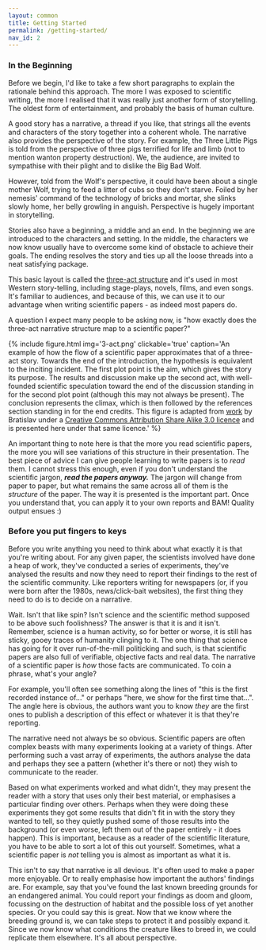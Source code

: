 ```yaml
---
layout: common
title: Getting Started
permalink: /getting-started/
nav_id: 2
---
```


### In the Beginning

Before we begin, I'd like to take a few short paragraphs to explain the rationale behind this approach. The more I was exposed to scientific writing, the more I realised that it was really just another form of storytelling. The oldest form of entertainment, and probably the basis of human culture.

A good story has a narrative, a thread if you like, that strings all the events and characters of the story together into a coherent whole. The narrative also provides the perspective of the story. For example, the Three Little Pigs is told from the perspective of three pigs terrified for life and limb (not to mention wanton property destruction). We, the audience, are invited to sympathise with their plight and to dislike the Big Bad Wolf.

However, told from the Wolf's perspective, it could have been about a single mother Wolf, trying to feed a litter of cubs so they don't starve. Foiled by her nemesis' command of the technology of bricks and mortar, she slinks slowly home, her belly growling in anguish. Perspective is hugely important in storytelling.

Stories also have a beginning, a middle and an end. In the beginning we are introduced to the characters and setting. In the middle, the characters we now know usually have to overcome some kind of obstacle to achieve their goals. The ending resolves the story and ties up all the loose threads into a neat satisfying package.

This basic layout is called the <a href="https://en.wikipedia.org/wiki/Three-act_structure" target="&#x5f;blank">three-act structure</a> and it's used in most Western story-telling, including stage-plays, novels, films, and even songs. It's familiar to audiences, and because of this, we can use it to our advantage when writing scientific papers - as indeed most papers do.

A question I expect many people to be asking now, is "how exactly does the three-act narrative structure map to a scientific paper?"

{% include figure.html img='3-act.png' clickable='true' caption='An example of how the flow of a scientific paper approximates that of a three-act story. Towards the end of the introduction, the hypothesis is equivalent to the inciting incident. The first plot point is the aim, which gives the story its purpose. The results and discussion make up the second act, with well-founded scientific speculation toward the end of the discussion standing in for the second plot point (although this may not always be present). The conclusion represents the climax, which is then followed by the references section standing in for the end credits. This figure is adapted from <a href="https://en.wikipedia.org/wiki/File:Three_Act_Structure.svg" target="&#x5f;blank">work</a> by Bratislav under a <a href="https://creativecommons.org/licenses/by-sa/3.0/deed.en" target="&#x5f;blank">Creative Commons Attribution Share Alike 3.0 licence</a> and is presented here under that same licence.' %}

An important thing to note here is that the more you read scientific papers, the more you will see variations of this structure in their presentation. The best piece of advice I can give people learning to write papers is to _read_ them. I cannot stress this enough, even if you don't understand the scientific jargon, **_read the papers anyway._** The jargon will change from paper to paper, but what remains the same across all of them is the _structure_ of the paper. The way it is presented is the important part. Once you understand that, you can apply it to your own reports and BAM! Quality output ensues :)

### Before you put fingers to keys

Before you write anything you need to think about what exactly it is that you're writing about. For any given paper, the scientists involved have done a heap of work, they've conducted a series of experiments, they've analysed the results and now they need to report their findings to the rest of the scientific community. Like reporters writing for newspapers (or, if you were born after the 1980s, news/click-bait websites), the first thing they need to do is to decide on a narrative.

Wait. Isn't that like spin? Isn't science and the scientific method supposed to be above such foolishness? The answer is that it is and it isn't. Remember, science is a human activity, so for better or worse, it is still has sticky, gooey traces of humanity clinging to it. The one thing that science has going for it over run-of-the-mill politicking and such, is that scientific papers are also full of verifiable, objective facts and real data. The narrative of a scientific paper is _how_ those facts are communicated. To coin a phrase, what's your angle?

For example, you'll often see something along the lines of "this is the first recorded instance of..." or perhaps "here, we show for the first time that...". The angle here is obvious, the authors want you to know _they_ are the first ones to publish a description of this effect or whatever it is that they're reporting.

The narrative need not always be so obvious. Scientific papers are often complex beasts with many experiments looking at a variety of things. After performing such a vast array of experiments, the authors analyse the data and perhaps they see a pattern (whether it's there or not) they wish to communicate to the reader.

Based on what experiments worked and what didn't, they may present the reader with a story that uses only their best material, or emphasises a particular finding over others. Perhaps when they were doing these experiments they got some results that didn't fit in with the story they wanted to tell, so they quietly pushed some of those results into the background (or even worse, left them out of the paper entirely - it does happen). This is important, because as a reader of the scientific literature, you have to be able to sort a lot of this out yourself. Sometimes, what a scientific paper is _not_ telling you is almost as important as what it is.

This isn't to say that narrative is all devious. It's often used to make a paper more enjoyable. Or to really emphasise how important the authors' findings are. For example, say that you've found the last known breeding grounds for an endangered animal. You could report your findings as doom and gloom, focussing on the destruction of habitat and the possible loss of yet another species. Or you could say this is great. Now that we know where the breeding ground is, we can take steps to protect it and possibly expand it. Since we now know what conditions the creature likes to breed in, we could replicate them elsewhere. It's all about perspective.

